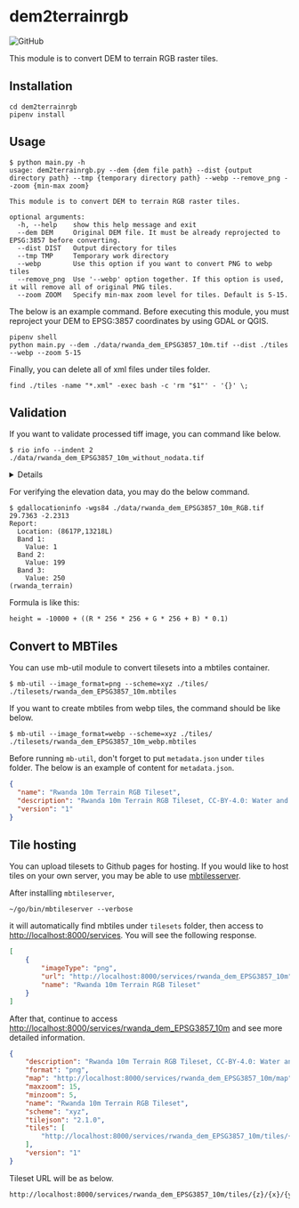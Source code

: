 # dem2terrainrgb
![GitHub](https://img.shields.io/github/license/watergis/dem2terrainrgb)

This module is to convert DEM to terrain RGB raster tiles.

## Installation

```
cd dem2terrainrgb
pipenv install
```

## Usage

```
$ python main.py -h
usage: dem2terrainrgb.py --dem {dem file path} --dist {output directory path} --tmp {temporary directory path} --webp --remove_png --zoom {min-max zoom}

This module is to convert DEM to terrain RGB raster tiles.

optional arguments:
  -h, --help    show this help message and exit
  --dem DEM     Original DEM file. It must be already reprojected to EPSG:3857 before converting.
  --dist DIST   Output directory for tiles
  --tmp TMP     Temporary work directory
  --webp        Use this option if you want to convert PNG to webp tiles
  --remove_png  Use '--webp' option together. If this option is used, it will remove all of original PNG tiles.
  --zoom ZOOM   Specify min-max zoom level for tiles. Default is 5-15.
```

The below is an example command. Before executing this module, you must reproject your DEM to EPSG:3857 coordinates by using GDAL or QGIS.
```
pipenv shell
python main.py --dem ./data/rwanda_dem_EPSG3857_10m.tif --dist ./tiles --webp --zoom 5-15
```

Finally, you can delete all of xml files under tiles folder.
```
find ./tiles -name "*.xml" -exec bash -c 'rm "$1"' - '{}' \;
```

## Validation

If you want to validate processed tiff image, you can command like below.

```
$ rio info --indent 2 ./data/rwanda_dem_EPSG3857_10m_without_nodata.tif
```

<details>

```json
{
  "blockxsize": 256,
  "blockysize": 256,
  "bounds": [
    3223733.0877,
    -316437.17616185057,
    3439718.7685284764,
    -115768.6321
  ],
  "colorinterp": [
    "gray"
  ],
  "compress": "deflate",
  "count": 1,
  "crs": "EPSG:3857",
  "descriptions": [
    null
  ],
  "driver": "GTiff",
  "dtype": "uint16",
  "height": 19992,
  "indexes": [
    1
  ],
  "interleave": "band",
  "lnglat": [
    29.92940323722318,
    -1.9409140983431143
  ],
  "mask_flags": [
    [
      "all_valid"
    ]
  ],
  "nodata": null,
  "res": [
    10.037442179964515,
    10.037442179964515
  ],
  "shape": [
    19992,
    21518
  ],
  "tiled": true,
  "transform": [
    10.037442179964515,
    0.0,
    3223733.0877,
    0.0,
    -10.037442179964515,
    -115768.6321,
    0.0,
    0.0,
    1.0
  ],
  "units": [
    null
  ],
  "width": 21518
}
```
</details>

For verifying the elevation data, you may do the below command.

```
$ gdallocationinfo -wgs84 ./data/rwanda_dem_EPSG3857_10m_RGB.tif 29.7363 -2.2313
Report:
  Location: (8617P,13218L)
  Band 1:
    Value: 1
  Band 2:
    Value: 199
  Band 3:
    Value: 250
(rwanda_terrain)
```

Formula is like this:

```
height = -10000 + ((R * 256 * 256 + G * 256 + B) * 0.1)
```

## Convert to MBTiles

You can use mb-util module to convert tilesets into a mbtiles container.

```
$ mb-util --image_format=png --scheme=xyz ./tiles/ ./tilesets/rwanda_dem_EPSG3857_10m.mbtiles
```

If you want to create mbtiles from webp tiles, the command should be like below.
```
$ mb-util --image_format=webp --scheme=xyz ./tiles/ ./tilesets/rwanda_dem_EPSG3857_10m_webp.mbtiles
```

Before running `mb-util`, don't forget to put `metadata.json` under `tiles` folder. The below is an example of content for `metadata.json`.

```json
{
  "name": "Rwanda 10m Terrain RGB Tileset",
  "description": "Rwanda 10m Terrain RGB Tileset, CC-BY-4.0: Water and Sanitation Corporation (WASAC), Rwanda",
  "version": "1"
}
```

## Tile hosting

You can upload tilesets to Github pages for hosting. If you would like to host tiles on your own server, you may be able to use [mbtilesserver](https://github.com/consbio/mbtileserver).

After installing `mbtileserver`,

```
~/go/bin/mbtileserver --verbose
```

it will automatically find mbtiles under `tilesets` folder, then access to [http://localhost:8000/services](http://localhost:8000/services). You will see the following response.

```json
[
    {
        "imageType": "png",
        "url": "http://localhost:8000/services/rwanda_dem_EPSG3857_10m",
        "name": "Rwanda 10m Terrain RGB Tileset"
    }
]
```

After that, continue to access [http://localhost:8000/services/rwanda_dem_EPSG3857_10m](http://localhost:8000/services/rwanda_dem_EPSG3857_10m) and see more detailed information.

```json
{
    "description": "Rwanda 10m Terrain RGB Tileset, CC-BY-4.0: Water and Sanitation Corporation (WASAC), Rwanda",
    "format": "png",
    "map": "http://localhost:8000/services/rwanda_dem_EPSG3857_10m/map",
    "maxzoom": 15,
    "minzoom": 5,
    "name": "Rwanda 10m Terrain RGB Tileset",
    "scheme": "xyz",
    "tilejson": "2.1.0",
    "tiles": [
        "http://localhost:8000/services/rwanda_dem_EPSG3857_10m/tiles/{z}/{x}/{y}.png"
    ],
    "version": "1"
}
```

Tileset URL will be as below.
```
http://localhost:8000/services/rwanda_dem_EPSG3857_10m/tiles/{z}/{x}/{y}.png
```